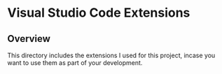# Visual Studio Code Extensions

## Overview

This directory includes the extensions I used for this project, incase you want to use them as part of your development.
